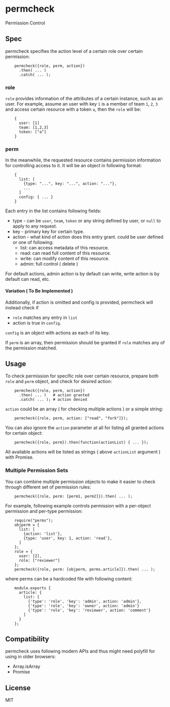 # permcheck

Permission Control


## Spec

permcheck specifies the action level of a certain role over certain permission:

```
    permcheck({role, perm, action})
      .then( ... )
      .catch( ... );
```

### role

`role` provides information of the attributes of a certain instance, such as an user. For example, assume an user with key `1` is a member of team `1`, `2`, `3` and access certain resource with a token `a`, then the `role` will be:

```
    {
      user: [1]
      team: [1,2,3]
      token: ["a"]
    }
```
 
### perm 

In the meanwhile, the requested resource contains permission information for controlling access to it. It will be an object in following format:

```
    {
      list: [
        {type: "...", key: "...", action: "..."},
        ...
      ]
      config: { ... }
    }
```

Each entry in the list contains following fields:

 * type - can be `user`, `team`, `token` or any string defined by user, or `null` to apply to any request.
 * key - primary key for certain type.
 * action - what kind of action does this entry grant. could be user defined or one of following:
   - list: can access metadata of this resource.
   - read: can read full content of this resource.
   - write: can modify content of this resource.
   - admin: full control ( delete )

For default actions, admin action is by default can write, write action is by default can read, etc.

#### Variation ( To Be Implemented )

Additionally, if action is omitted and config is provided, permcheck will instead check if

 * `role` matches any entry in `list`
 * action is true in `config`.

`config` is an object with actions as each of its key.

If `perm` is an array, then permission should be granted if `role` matches any of the permission matched.


## Usage

To check permission for specific role over certain resource, prepare both `role` and `perm` object, and check for desired action:

```
    permcheck({role, perm, action})
      .then( ... )   # action granted
      .catch( ... ); # action denied
```

`action` could be an array ( for checking multiple actions ) or a simple string:

```
    permcheck({role, perm, action: ["read", "fork"]});
```

You can also ignore the `action` parameter at all for listing all granted actions for certain object:

```
    permcheck({role, perm}).then(function(actionList) { ... });
```

All available actions will be listed as strings ( above `actionList` argument ) with Promise.


### Multiple Permission Sets

You can combine multiple permission objects to make it easier to check through different set of permission rules:

```
    permcheck({role, perm: [perm1, perm2]}).then( ... );
```

For example, following example controls permission with a per-object permission and per-type permission:

```
    require("perms");
    objperm = {
      list: [
        {action: 'list'},
        {type: 'user', key: 1, action: 'read'},
      ]
    };
    role = {
      user: [2],
      role: ["reviewer"]
    };
    permcheck({role, perm: [objperm, perms.article]}).then( ... );
```

where perms can be a hardcoded file with following content:

```
    module.exports {
      article: {
        list: [
          {'type': 'role', 'key': 'admin', action: 'admin'},
          {'type': 'role', 'key': 'owner', action: 'admin'}
          {'type': 'role', 'key': 'reviewer', action: 'comment'}
        ]
      }
    };
```


## Compatibility

permcheck uses following modern APIs and thus might need polyfill for using in older browsers:

 * Array.isArray
 * Promise


## License

MIT
